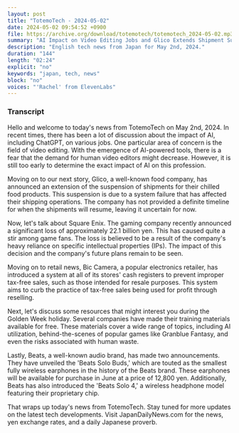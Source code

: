 ```yaml
---
layout: post
title: "TotemoTech - 2024-05-02"
date: 2024-05-02 09:54:52 +0900
file: https://archive.org/download/totemotech/totemotech_2024-05-02.mp3
summary: "AI Impact on Video Editing Jobs and Glico Extends Shipment Suspension, & more…"
description: "English tech news from Japan for May 2nd, 2024."
duration: "144"
length: "02:24"
explicit: "no"
keywords: "japan, tech, news"
block: "no"
voices: "'Rachel' from ElevenLabs"
---
```


### Transcript

Hello and welcome to today's news from TotemoTech on May 2nd, 2024. In recent times, there has been a lot of discussion about the impact of AI, including ChatGPT, on various jobs. One particular area of concern is the field of video editing. With the emergence of AI-powered tools, there is a fear that the demand for human video editors might decrease. However, it is still too early to determine the exact impact of AI on this profession.

Moving on to our next story, Glico, a well-known food company, has announced an extension of the suspension of shipments for their chilled food products. This suspension is due to a system failure that has affected their shipping operations. The company has not provided a definite timeline for when the shipments will resume, leaving it uncertain for now.

Now, let's talk about Square Enix. The gaming company recently announced a significant loss of approximately 22.1 billion yen. This has caused quite a stir among game fans. The loss is believed to be a result of the company's heavy reliance on specific intellectual properties (IPs). The impact of this decision and the company's future plans remain to be seen.

Moving on to retail news, Bic Camera, a popular electronics retailer, has introduced a system at all of its stores' cash registers to prevent improper tax-free sales, such as those intended for resale purposes. This system aims to curb the practice of tax-free sales being used for profit through reselling.

Next, let's discuss some resources that might interest you during the Golden Week holiday. Several companies have made their training materials available for free. These materials cover a wide range of topics, including AI utilization, behind-the-scenes of popular games like Granblue Fantasy, and even the risks associated with human waste.

Lastly, Beats, a well-known audio brand, has made two announcements. They have unveiled the 'Beats Solo Buds,' which are touted as the smallest fully wireless earphones in the history of the Beats brand. These earphones will be available for purchase in June at a price of 12,800 yen. Additionally, Beats has also introduced the 'Beats Solo 4,' a wireless headphone model featuring their proprietary chip.

That wraps up today's news from TotemoTech. Stay tuned for more updates on the latest tech developments.   Visit JapanDailyNews.com for the news, yen exchange rates, and a daily Japanese proverb.
